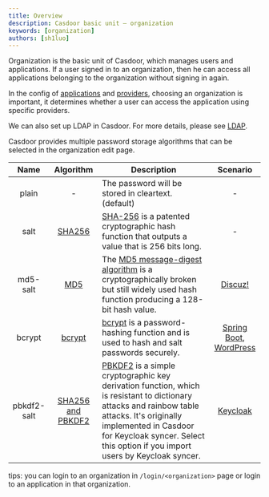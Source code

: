 ```yaml
---
title: Overview
description: Casdoor basic unit — organization
keywords: [organization]
authors: [sh1luo]
---
```


Organization is the basic unit of Casdoor, which manages users and applications. If a user signed in to an organization, then he can access all applications belonging to the organization without signing in again.

In the config of [applications](/docs/application/config) and [providers](/docs/provider/overview), choosing an organization is important, it determines whether a user can access the application using specific providers.

We can also set up LDAP in Casdoor. For more details, please see [LDAP](/docs/ldap/overview).

Casdoor provides multiple password storage algorithms that can be selected in the organization edit page.

|Name|Algorithm|Description|Scenario|
|:--:|:--:|--|:--:|
|plain|-|The password will be stored in cleartext. (default)|-|
|salt|[SHA256](https://github.com/casdoor/casdoor/blob/master/cred/sha256-salt.go)|[SHA-256](https://www.n-able.com/blog/sha-256-encryption) is a patented cryptographic hash function that outputs a value that is 256 bits long.|-|
|md5-salt|[MD5](https://github.com/casdoor/casdoor/blob/master/cred/md5-user-salt.go)|The [MD5 message-digest algorithm](https://en.wikipedia.org/wiki/MD5) is a cryptographically broken but still widely used hash function producing a 128-bit hash value. |[Discuz!](https://www.discuz.net/)|
|bcrypt|[bcrypt](https://github.com/casdoor/casdoor/blob/master/cred/bcrypt.go)|[bcrypt](https://en.wikipedia.org/wiki/Bcrypt) is a password-hashing function and is used to hash and salt passwords securely.|[Spring Boot](https://spring.io/projects/spring-boot), [WordPress](https://stackoverflow.com/questions/1045988/what-type-of-hash-does-wordpress-use)|
|pbkdf2-salt|[SHA256 and PBKDF2](https://github.com/casdoor/casdoor/blob/master/cred/pbkdf2-salt.go)|[PBKDF2](https://en.wikipedia.org/wiki/PBKDF2) is a simple cryptographic key derivation function, which is resistant to dictionary attacks and rainbow table attacks. It's originally implemented in Casdoor for Keycloak syncer.  Select this option if you import users by Keycloak syncer.|[Keycloak](http://keycloak.org/)|


tips: you can login to an organization in `/login/<organization>` page or login to an application in that organization.  

